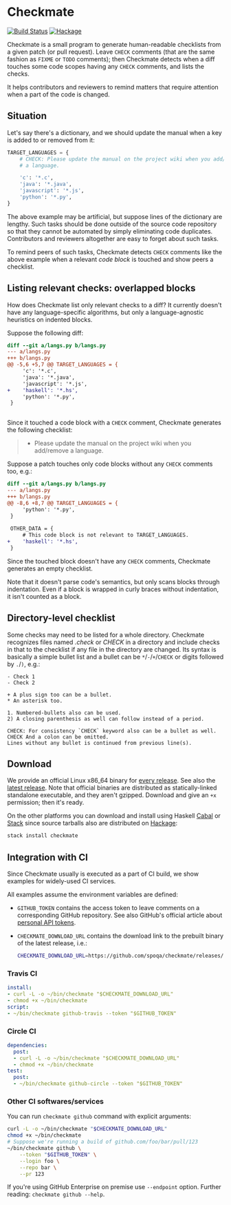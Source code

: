 Checkmate
=========

[![Build Status][ci-badge]][ci]
[![Hackage][hackage-badge]][hackage]

Checkmate is a small program to generate human-readable checklists from
a given patch (or pull request).  Leave `CHECK` comments (that are the same
fashion as `FIXME` or `TODO` comments); then Checkmate detects when a diff
touches some code scopes having any `CHECK` comments, and lists the checks.

It helps contributors and reviewers to remind matters that require attention
when a part of the code is changed.


Situation
---------

Let's say there's a dictionary, and we should update the manual when a key
is added to or removed from it:

~~~~~~~~ python
TARGET_LANGUAGES = {
    # CHECK: Please update the manual on the project wiki when you add/remove
    # a language.

    'c': '*.c',
    'java': '*.java',
    'javascript': '*.js',
    'python': '*.py',
}
~~~~~~~~

The above example may be artificial, but suppose lines of the dictionary are
lengthy.  Such tasks should be done outside of the source code repository
so that they cannot be automated by simply eliminating code duplicates.
Contributors and reviewers altogether are easy to forget about such tasks.

To remind peers of such tasks, Checkmate detects `CHECK` comments like the above
example when a relevant *code block* is touched and show peers a checklist.

[ci-badge]: https://travis-ci.org/spoqa/checkmate.svg?branch=master
[ci]: https://travis-ci.org/spoqa/checkmate
[hackage-badge]: https://img.shields.io/hackage/v/checkmate.svg
[hackage]: https://hackage.haskell.org/package/checkmate


Listing relevant checks: overlapped blocks
------------------------------------------

How does Checkmate list only relevant checks to a diff?  It currently doesn't
have any language-specific algorithms, but only a language-agnostic heuristics
on indented blocks.

Suppose the following diff:

~~~~~~~~ diff
diff --git a/langs.py b/langs.py
--- a/langs.py
+++ b/langs.py
@@ -5,6 +5,7 @@ TARGET_LANGUAGES = {
     'c': '*.c',
     'java': '*.java',
     'javascript': '*.js',
+    'haskell': '*.hs',
     'python': '*.py',
 }
 
~~~~~~~~

Since it touched a code block with a `CHECK` comment, Checkmate generates
the following checklist:

> - Please update the manual on the project wiki when you add/remove a language.

Suppose a patch touches only code blocks without any `CHECK` comments too, e.g.:

~~~~~~~~ diff
diff --git a/langs.py b/langs.py
--- a/langs.py
+++ b/langs.py
@@ -8,6 +8,7 @@ TARGET_LANGUAGES = {
     'python': '*.py',
 }
 
 OTHER_DATA = {
     # This code block is not relevant to TARGET_LANGUAGES.
+    'haskell': '*.hs',
 }
~~~~~~~~

Since the touched block doesn't have any `CHECK` comments, Checkmate generates
an empty checklist.

Note that it doesn't parse code's semantics, but only scans blocks through
indentation.  Even if a block is wrapped in curly braces without indentation,
it isn't counted as a block.


Directory-level checklist
-------------------------

Some checks may need to be listed for a whole directory.  Checkmate recognizes
files named *.check* or *CHECK* in a directory and include checks in that to
the checklist if any file in the directory are changed.  Its syntax is basically
a simple bullet list and a bullet can be `*`/`-`/`+`/`CHECK` or digits followed
by `.`/`)`, e.g.:

    - Check 1
    - Check 2

    + A plus sign too can be a bullet.
    * An asterisk too.

    1. Numbered-bullets also can be used.
    2) A closing parenthesis as well can follow instead of a period.

    CHECK: For consistency `CHECK` keyword also can be a bullet as well.
    CHECK And a colon can be omitted.
    Lines without any bullet is continued from previous line(s).


Download
--------

We provide an official Linux x86_64 binary for [every release][].  See also
the [latest release][].  Note that official binaries are distributed as
statically-linked standalone executable, and they aren't gzipped.  Download and
give an `+x` permission; then it's ready.

On the other platforms you can download and install using Haskell [Cabal][]
or [Stack][] since source tarballs also are distributed on [Hackage][]:

~~~~~~~~ bash
stack install checkmate
~~~~~~~~

[every release]: https://github.com/spoqa/checkmate/releases
[latest release]: https://github.com/spoqa/checkmate/releases/latest
[Cabal]: https://www.haskell.org/cabal/
[Stack]: https://www.haskellstack.org/


Integration with CI
-------------------

Since Checkmate usually is executed as a part of CI build, we show examples
for widely-used CI services.

All examples assume the environment variables are defined:

 -  `GITHUB_TOKEN` contains the access token to leave comments on a
    corresponding GitHub repository.  See also GitHub's official article
    about [personal API tokens][].
 -  `CHECKMATE_DOWNLOAD_URL` contains the download link to the prebuilt binary
    of the latest release, i.e.:

    ~~~~~~~ bash
    CHECKMATE_DOWNLOAD_URL=https://github.com/spoqa/checkmate/releases/download/0.3.0/checkmate-linux-x86_64
    ~~~~~~~

[personal API tokens]: https://github.com/blog/1509-personal-api-tokens


### Travis CI

~~~~~~~~ yaml
install:
- curl -L -o ~/bin/checkmate "$CHECKMATE_DOWNLOAD_URL"
- chmod +x ~/bin/checkmate
script:
- ~/bin/checkmate github-travis --token "$GITHUB_TOKEN"
~~~~~~~~


### Circle CI

~~~~~~~~ yaml
dependencies:
  post:
  - curl -L -o ~/bin/checkmate "$CHECKMATE_DOWNLOAD_URL"
  - chmod +x ~/bin/checkmate
test:
  post:
  - ~/bin/checkmate github-circle --token "$GITHUB_TOKEN"
~~~~~~~~


### Other CI softwares/services

You can run `checkmate github` command with explicit arguments:

~~~~~~~~ bash
curl -L -o ~/bin/checkmate "$CHECKMATE_DOWNLOAD_URL"
chmod +x ~/bin/checkmate
# Suppose we're running a build of github.com/foo/bar/pull/123
~/bin/checkmate github \
    --token "$GITHUB_TOKEN" \
    --login foo \
    --repo bar \
    --pr 123
~~~~~~~~

If you're using GitHub Enterprise on premise use `--endpoint` option.
Further reading: `checkmate github --help`.
